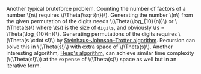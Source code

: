 Another typical bruteforce problem. Counting the number of factors of a number \\(n\\) requires \\(\Theta(\sqrt{n})\\). Generating the number \\(n\\) from the given permutation of the digits needs \\(\Theta(\log_{10}{n})\\) or \\(\Theta(s)\\) where \\(s\\) is the size of ``digits``, and obviously \\(s = \Theta(\log_{10}{n})\\). Generating permutations of the digits requires \\(\Theta(s \cdot s!)\\) by [Steinhaus–Johnson–Trotter algorithm](https://en.wikipedia.org/wiki/Steinhaus%E2%80%93Johnson%E2%80%93Trotter_algorithm). Recursion can solve this in \\(\Theta(s!)\\) with extra space of \\(\Theta(s)\\). Another interesting algorithm, [Heap's algorithm](https://en.wikipedia.org/wiki/Heap%27s_algorithm), can achieve similar time complexity (\\(\Theta(s!)\\)) at the expense of \\(\Theta(s)\\) space as well but in an iterative form.
